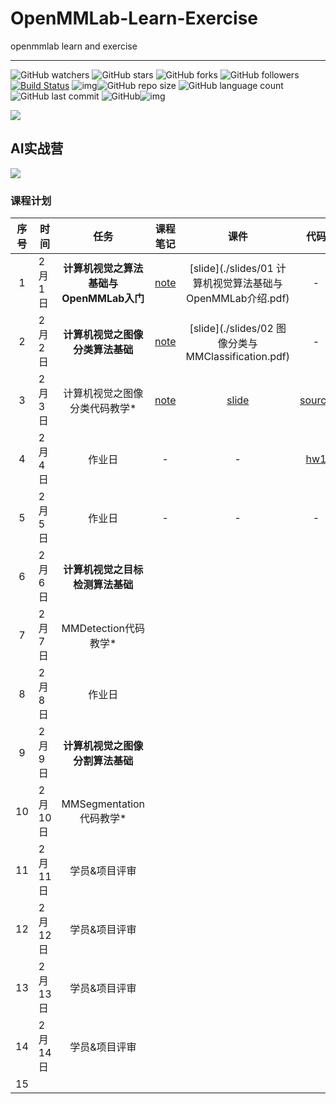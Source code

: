 # OpenMMLab-Learn-Exercise
openmmlab learn and exercise

---

![GitHub watchers](https://img.shields.io/github/watchers/isLinXu/OpenMMLab-Learn-Exercise.svg) ![GitHub stars](https://img.shields.io/github/stars/isLinXu/OpenMMLab-Learn-Exercise.svg) ![GitHub forks](https://img.shields.io/github/forks/isLinXu/OpenMMLab-Learn-Exercise.svg) ![GitHub followers](https://img.shields.io/github/followers/isLinXu.svg?style=social)
 [![Build Status](https://img.shields.io/endpoint.svg?url=https%3A%2F%2Factions-badge.atrox.dev%2Fatrox%2Fsync-dotenv%2Fbadge&style=flat)](https://github.com/isLinXu/Yolov8_Efficient)  ![img](https://badgen.net/badge/icon/learning?icon=deepscan&label)![GitHub repo size](https://img.shields.io/github/repo-size/isLinXu/OpenMMLab-Learn-Exercise.svg?style=flat-square) ![GitHub language count](https://img.shields.io/github/languages/count/isLinXu/OpenMMLab-Learn-Exercise)  ![GitHub last commit](https://img.shields.io/github/last-commit/isLinXu/OpenMMLab-Learn-Exercise) ![GitHub](https://img.shields.io/github/license/isLinXu/OpenMMLab-Learn-Exercise.svg?style=flat-square)![img](https://hits.dwyl.com/isLinXu/OpenMMLab-Learn-Exercise.svg)

![](https://img2023.cnblogs.com/blog/1571518/202302/1571518-20230202115351337-523975146.jpg)

## AI实战营

![](https://img2023.cnblogs.com/blog/1571518/202302/1571518-20230203174116047-204135633.png)

### 课程计划

| 序号 | 时间    |                  任务                   |                 课程笔记                  |                             课件                             |                     代码                     |
| :--: | ------- | :-------------------------------------: | :---------------------------------------: | :----------------------------------------------------------: | :------------------------------------------: |
|  1   | 2月1日  | **计算机视觉之算法基础与OpenMMLab入门** | [note](./notes/01-AI实战营-第一课笔记.md) |  [slide](./slides/01 计算机视觉算法基础与OpenMMLab介绍.pdf)  |                      -                       |
|  2   | 2月2日  |    **计算机视觉之图像分类算法基础**     | [note](./notes/02-AI实战营-第二课笔记.md) |     [slide](./slides/02 图像分类与 MMClassification.pdf)     |                      -                       |
|  3   | 2月3日  |      计算机视觉之图像分类代码教学*      | [note](./notes/03-AI实战营-第三课笔记.md) | [slide](./slides/北京超算30区使用MMClassification训练花卉图片分类模型.pdf) | [source](./jupyter/MMCls_flower_train.ipynb) |
|  4   | 2月4日  |                 作业日                  |                     -                     |                              -                               |           [hw1](./homework/mmcls)            |
|  5   | 2月5日  |                 作业日                  |                     -                     |                              -                               |                      -                       |
|  6   | 2月6日  |    **计算机视觉之目标检测算法基础**     |                                           |                                                              |                                              |
|  7   | 2月7日  |          MMDetection代码教学*           |                                           |                                                              |                                              |
|  8   | 2月8日  |                 作业日                  |                                           |                                                              |                                              |
|  9   | 2月9日  |    **计算机视觉之图像分割算法基础**     |                                           |                                                              |                                              |
|  10  | 2月10日 |         MMSegmentation代码教学*         |                                           |                                                              |                                              |
|  11  | 2月11日 |              学员&项目评审              |                                           |                                                              |                                              |
|  12  | 2月12日 |              学员&项目评审              |                                           |                                                              |                                              |
|  13  | 2月13日 |              学员&项目评审              |                                           |                                                              |                                              |
|  14  | 2月14日 |              学员&项目评审              |                                           |                                                              |                                              |
|  15  |         |                                         |                                           |                                                              |                                              |

